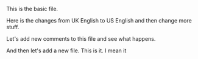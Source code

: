 This is the basic file.

Here is the changes from UK English to US English and then change more stuff.


Let's add new comments to this file and see what happens.

And then let's add a new file. This is it. I mean it

